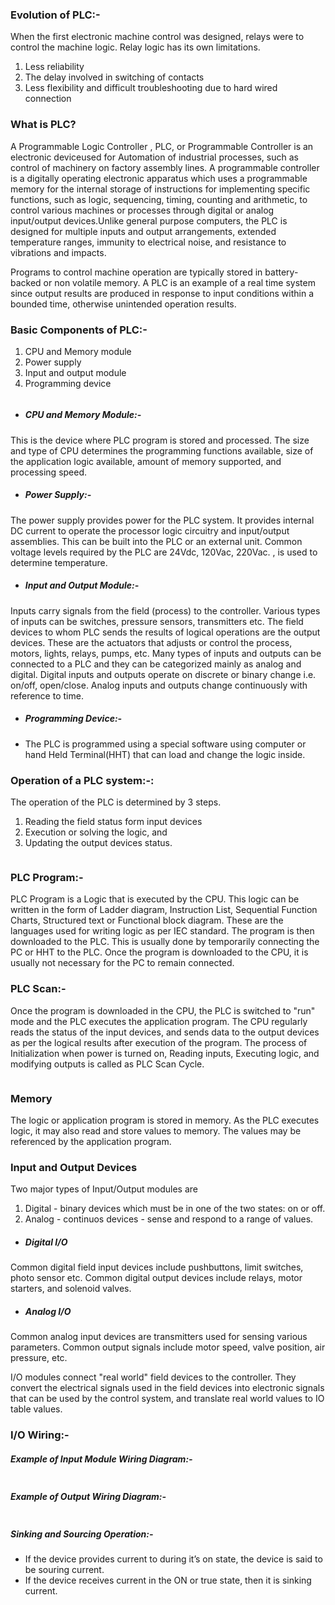 ### Evolution of PLC:-

When the first electronic machine control was designed, relays were to control the machine logic.
Relay logic has its own limitations.

1. Less reliability
2. The delay involved in switching of contacts
3. Less flexibility and difficult troubleshooting due to hard wired connection

 ### What is PLC?

  A Programmable Logic Controller , PLC, or Programmable Controller is an electronic deviceused for Automation of industrial processes, such as control of machinery on factory assembly lines. A programmable controller is a digitally operating electronic apparatus which uses a programmable memory for the internal storage of instructions for implementing specific functions, such as logic, sequencing, timing, counting and arithmetic, to control various machines or processes through digital or analog input/output devices.Unlike general purpose computers, the PLC is designed for multiple inputs and output arrangements, extended temperature ranges, immunity to electrical noise, and resistance to vibrations and impacts.
  
Programs to control machine operation are typically stored in battery-backed or non volatile memory. A PLC is an example of a real time system since output results are produced in response to input conditions within a bounded time, otherwise unintended operation results.

### Basic Components of PLC:-

1. CPU and Memory module
2. Power supply
3. Input and output module
4. Programming device

<center><img src="images/img1.jpg" title="" /></center>

* #####  CPU and Memory Module:-
This is the device where PLC program is stored and processed. The size and type of CPU determines the programming functions available, size of the application logic available, amount of memory supported, and processing speed.
- ##### Power Supply:-
The power supply provides power for the PLC system. It provides internal DC current to operate the processor logic circuitry and input/output assemblies. This can be built into the PLC or an external unit. Common voltage levels required by the PLC are 24Vdc, 120Vac, 220Vac. , is used to determine temperature.
- ##### Input and Output Module:-
Inputs carry signals from the field (process) to the controller. Various types of inputs can be switches, pressure sensors, transmitters etc. The field devices to whom PLC sends the results of logical operations are the output devices. These are the actuators that adjusts or control the process, motors, lights, relays, pumps, etc. Many types of inputs and outputs can be connected to a PLC and they can be categorized mainly as analog and digital. Digital inputs and outputs operate on discrete or binary change i.e. on/off, open/close. Analog inputs and outputs change continuously with reference to time.

- ##### Programming Device:-

- The PLC is programmed using a special software using computer or hand Held Terminal(HHT) that can load and change the logic inside. 

### Operation of a PLC system:-:
The operation of the PLC is determined by 3 steps.

1. Reading the field status form input devices
2. Execution or solving the logic, and
3. Updating the output devices status.

<center><img src="images/img2.jpg" title="" /></center>

### PLC Program:-
PLC Program is a Logic that is executed by the CPU. This logic can be written in the form of Ladder diagram, Instruction List, Sequential Function Charts, Structured text or Functional block diagram. These are the languages used for writing logic as per IEC standard. The program is then downloaded to the PLC. This is usually done by temporarily connecting the PC or HHT to the PLC. Once the program is downloaded to the CPU, it is usually not necessary for the PC to remain connected.

### PLC Scan:-
Once the program is downloaded in the CPU, the PLC is switched to "run" mode and the PLC executes the application program. The CPU regularly reads the status of the input devices, and sends data to the output devices as per the logical results after execution of the program. The process of Initialization when power is turned on, Reading inputs, Executing logic, and modifying outputs is called as PLC Scan Cycle.

<center><img src="images/img3.jpg" title="" /></center>

### Memory
The logic or application program is stored in memory. As the PLC executes logic, it may also read and store values to memory. The values may be referenced by the application program.

 ### Input and Output Devices
Two major types of Input/Output modules are
1. Digital - binary devices which must be in one of the two states: on or off.
2. Analog - continuos devices - sense and respond to a range of values.

- ##### Digital I/O
Common digital field input devices include pushbuttons, limit switches, photo sensor etc. Common digital output devices include relays, motor starters, and solenoid valves.

- ##### Analog I/O
Common analog input devices are transmitters used for sensing various parameters. Common output signals include motor speed, valve position, air pressure, etc.

I/O modules connect "real world" field devices to the controller. They convert the electrical signals used in the field devices into electronic signals that can be used by the control system, and translate real world values to IO table values.

### I/O Wiring:-
##### Example of Input Module Wiring Diagram:-

<center><img src="images/img4.jpg" title="" /></center>

##### Example of Output Wiring Diagram:-

<center><img src="images/img5.jpg" title="" /></center>

##### Sinking and Sourcing Operation:-

 - If the device provides current to during it’s on state, the device is said to be souring current.
 - If the device receives current in the ON or true state, then it is sinking current.